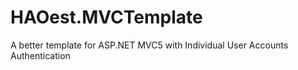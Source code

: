 HAOest.MVCTemplate
==================

A better template for ASP.NET MVC5 with Individual User Accounts Authentication
